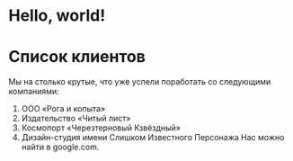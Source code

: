 # Hello, world!
# Список клиентов
 Мы на столько крутые, что уже успели поработать со следующими компаниями:
   1. ООО «Рога и копыта»
   2. Издательство «Читый лист»
   3. Космопорт «Черезтерновый Кзвёздный»
   4. Дизайн-студия имени Слишком Известного Персонажа
 Нас можно найти в google.com.